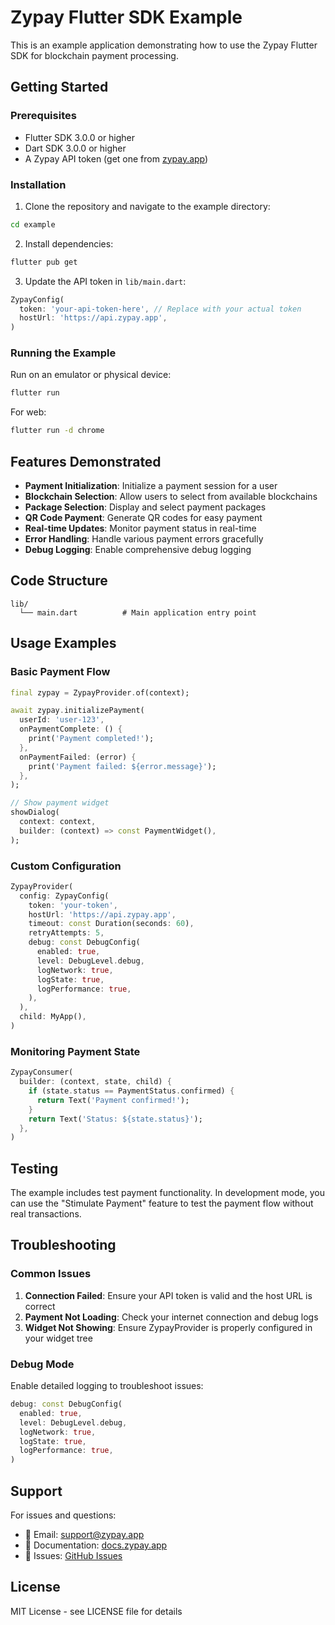 # Zypay Flutter SDK Example

This is an example application demonstrating how to use the Zypay Flutter SDK for blockchain payment processing.

## Getting Started

### Prerequisites

- Flutter SDK 3.0.0 or higher
- Dart SDK 3.0.0 or higher
- A Zypay API token (get one from [zypay.app](https://zypay.app))

### Installation

1. Clone the repository and navigate to the example directory:

```bash
cd example
```

2. Install dependencies:

```bash
flutter pub get
```

3. Update the API token in `lib/main.dart`:

```dart
ZypayConfig(
  token: 'your-api-token-here', // Replace with your actual token
  hostUrl: 'https://api.zypay.app',
)
```

### Running the Example

Run on an emulator or physical device:

```bash
flutter run
```

For web:

```bash
flutter run -d chrome
```

## Features Demonstrated

- **Payment Initialization**: Initialize a payment session for a user
- **Blockchain Selection**: Allow users to select from available blockchains
- **Package Selection**: Display and select payment packages
- **QR Code Payment**: Generate QR codes for easy payment
- **Real-time Updates**: Monitor payment status in real-time
- **Error Handling**: Handle various payment errors gracefully
- **Debug Logging**: Enable comprehensive debug logging

## Code Structure

```
lib/
  └── main.dart          # Main application entry point
```

## Usage Examples

### Basic Payment Flow

```dart
final zypay = ZypayProvider.of(context);

await zypay.initializePayment(
  userId: 'user-123',
  onPaymentComplete: () {
    print('Payment completed!');
  },
  onPaymentFailed: (error) {
    print('Payment failed: ${error.message}');
  },
);

// Show payment widget
showDialog(
  context: context,
  builder: (context) => const PaymentWidget(),
);
```

### Custom Configuration

```dart
ZypayProvider(
  config: ZypayConfig(
    token: 'your-token',
    hostUrl: 'https://api.zypay.app',
    timeout: const Duration(seconds: 60),
    retryAttempts: 5,
    debug: const DebugConfig(
      enabled: true,
      level: DebugLevel.debug,
      logNetwork: true,
      logState: true,
      logPerformance: true,
    ),
  ),
  child: MyApp(),
)
```

### Monitoring Payment State

```dart
ZypayConsumer(
  builder: (context, state, child) {
    if (state.status == PaymentStatus.confirmed) {
      return Text('Payment confirmed!');
    }
    return Text('Status: ${state.status}');
  },
)
```

## Testing

The example includes test payment functionality. In development mode, you can use the "Stimulate Payment" feature to test the payment flow without real transactions.

## Troubleshooting

### Common Issues

1. **Connection Failed**: Ensure your API token is valid and the host URL is correct
2. **Payment Not Loading**: Check your internet connection and debug logs
3. **Widget Not Showing**: Ensure ZypayProvider is properly configured in your widget tree

### Debug Mode

Enable detailed logging to troubleshoot issues:

```dart
debug: const DebugConfig(
  enabled: true,
  level: DebugLevel.debug,
  logNetwork: true,
  logState: true,
  logPerformance: true,
)
```

## Support

For issues and questions:
- 📧 Email: support@zypay.app
- 📖 Documentation: [docs.zypay.app](https://docs.zypay.app)
- 🐛 Issues: [GitHub Issues](https://github.com/zypay-dev/flutter-sdk/issues)

## License

MIT License - see LICENSE file for details
